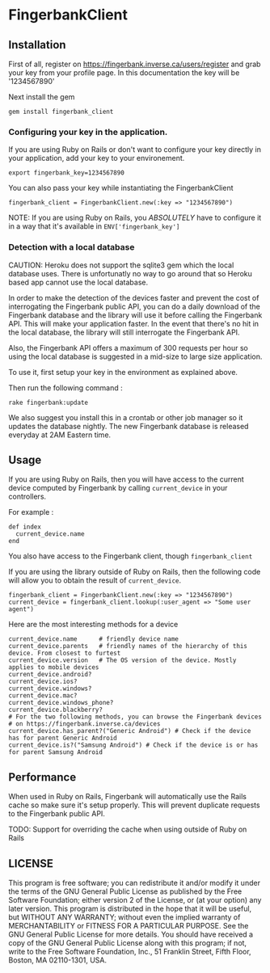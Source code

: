 # FingerbankClient

## Installation

First of all, register on https://fingerbank.inverse.ca/users/register and grab your key from your profile page. In this documentation the key will be '1234567890'

Next install the gem 

    gem install fingerbank_client

### Configuring your key in the application.

If you are using Ruby on Rails or don't want to configure your key directly in your application, add your key to your environement.

    export fingerbank_key=1234567890

You can also pass your key while instantiating the FingerbankClient

    fingerbank_client = FingerbankClient.new(:key => "1234567890")

NOTE: If you are using Ruby on Rails, you *ABSOLUTELY* have to configure it in a way that it's available in `ENV['fingerbank_key']`

### Detection with a local database

CAUTION: Heroku does not support the sqlite3 gem which the local database uses. There is unfortunatly no way to go around that so Heroku based app cannot use the local database.

In order to make the detection of the devices faster and prevent the cost of interrogating the Fingerbank public API, you can do a daily download of the Fingerbank database and the library will use it before calling the Fingerbank API. This will make your application faster. In the event that there's no hit in the local database, the library will still interrogate the Fingerbank API.

Also, the Fingerbank API offers a maximum of 300 requests per hour so using the local database is suggested in a mid-size to large size application.

To use it, first setup your key in the environment as explained above.

Then run the following command :

    rake fingerbank:update

We also suggest you install this in a crontab or other job manager so it updates the database nightly. The new Fingerbank database is released everyday at 2AM Eastern time.

## Usage

If you are using Ruby on Rails, then you will have access to the current device computed by Fingerbank by calling `current_device` in your controllers. 

For example : 

    def index
      current_device.name
    end

You also have access to the Fingerbank client, though `fingerbank_client`

If you are using the library outside of Ruby on Rails, then the following code will allow you to obtain the result of `current_device`.

    fingerbank_client = FingerbankClient.new(:key => "1234567890")
    current_device = fingerbank_client.lookup(:user_agent => "Some user agent")

Here are the most interesting methods for a device

    current_device.name      # friendly device name
    current_device.parents   # friendly names of the hierarchy of this device. From closest to furtest
    current_device.version   # The OS version of the device. Mostly applies to mobile devices
    current_device.android?
    current_device.ios?
    current_device.windows?
    current_device.mac?
    current_device.windows_phone?
    current_device.blackberry?
    # For the two following methods, you can browse the Fingerbank devices
    # on https://fingerbank.inverse.ca/devices
    current_device.has_parent?("Generic Android") # Check if the device has for parent Generic Android
    current_device.is?("Samsung Android") # Check if the device is or has for parent Samsung Android

## Performance

When used in Ruby on Rails, Fingerbank will automatically use the Rails cache so make sure it's setup properly. This will prevent duplicate requests to the Fingerbank public API.

TODO: Support for overriding the cache when using outside of Ruby on Rails

## LICENSE
This program is free software; you can redistribute it and/or
modify it under the terms of the GNU General Public License
as published by the Free Software Foundation; either version 2
of the License, or (at your option) any later version.
This program is distributed in the hope that it will be useful,
but WITHOUT ANY WARRANTY; without even the implied warranty of
MERCHANTABILITY or FITNESS FOR A PARTICULAR PURPOSE.  See the
GNU General Public License for more details.
You should have received a copy of the GNU General Public License
along with this program; if not, write to the Free Software
Foundation, Inc., 51 Franklin Street, Fifth Floor, Boston, MA  02110-1301,
USA.

